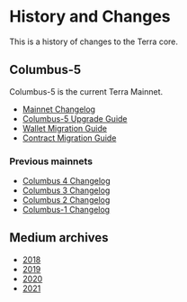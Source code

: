 # History and Changes

This is a history of changes to the Terra core.

## Columbus-5

Columbus-5 is the current Terra Mainnet.

- [Mainnet Changelog](https://github.com/terra-money/core/blob/main/CHANGELOG.md)
- [Columbus-5 Upgrade Guide](https://github.com/terra-money/mainnet/wiki/Columbus-5-Upgrade-Instructions)
- [Wallet Migration Guide](https://github.com/terra-money/mainnet/wiki/Columbus-5-Wallet-Migration-Guide)
- [Contract Migration Guide](https://github.com/terra-money/mainnet/wiki/Columbus-5-Contract-Migration-Guide)

### Previous mainnets

- [Columbus 4 Changelog](https://github.com/terra-money/core/blob/main/CHANGELOG.md#045)
- [Columbus 3 Changelog](https://github.com/terra-money/core/blob/main/CHANGELOG.md#030)
- [Columbus 2 Changelog](https://github.com/terra-money/core/blob/main/CHANGELOG.md#020)
- [Columbus-1 Changelog](https://github.com/terra-money/core/blob/main/CHANGELOG.md#150-market-swap-protections)

## Medium archives

- [2018](https://medium.com/terra-money/archive/2018)
- [2019](https://medium.com/terra-money/archive/2019)
- [2020](https://medium.com/terra-money/archive/2020)
- [2021](https://medium.com/terra-money/archive/2021)
